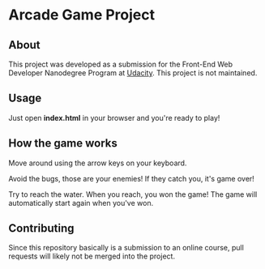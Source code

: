 # Arcade Game Project

## About

This project was developed as a submission for the Front-End Web Developer Nanodegree Program at [Udacity](https://udacity.com). This project is not maintained.

## Usage

Just open __index.html__ in your browser and you're ready to play!

## How the game works

Move around using the arrow keys on your keyboard.

Avoid the bugs, those are your enemies! If they catch you, it's game over!

Try to reach the water. When you reach, you won the game! The game will automatically start again when you've won.

## Contributing

Since this repository basically is a submission to an online course, pull requests will likely not be merged into the project.
